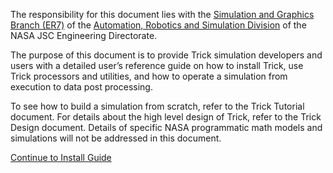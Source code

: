 The responsibility for this document lies with the [Simulation and Graphics Branch (ER7)](https://er.jsc.nasa.gov/ER7/) of the [Automation, Robotics and Simulation Division](https://er.jsc.nasa.gov/) of the NASA JSC Engineering Directorate.

The purpose of this document is to provide Trick simulation developers and users with a detailed user’s reference guide on how to install Trick, use Trick processors and utilities, and how to operate a simulation from execution to data post processing.

To see how to build a simulation from scratch, refer to the Trick Tutorial document. For details about the high level design of Trick, refer to the Trick Design document. Details of specific NASA programmatic math models and simulations will not be addressed in this document.

[Continue to Install Guide](../install_guide/Install-Guide)
